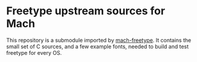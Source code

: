 # Freetype upstream sources for Mach

This repository is a submodule imported by [mach-freetype](https://github.com/hexops/mach-freetype). It contains the small set of C sources, and a few example fonts, needed to build and test freetype for every OS.
